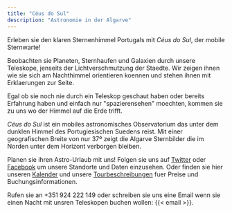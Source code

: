 ```yaml
---
title: "Céus do Sul"
description: "Astronomie in der Algarve"
---
```

Erleben sie den klaren Sternenhimmel Portugals mit _Céus do Sul_, der mobile Sternwarte!

Beobachten sie Planeten, Sternhaufen und Galaxien durch unsere Teleskope, jenseits der Lichtverschmutzung der Staedte.
Wir zeigen ihnen wie sie sich am Nachthimmel orientieren koennen und stehen ihnen mit Erklaerungen zur Seite.

Egal ob sie noch nie durch ein Teleskop geschaut haben oder bereits Erfahrung haben und einfach nur "spazierensehen" moechten, kommen sie zu uns wo der Himmel auf die Erde trifft.

_Céus do Sul_ ist ein mobiles astronomisches Observatorium das unter dem dunklen Himmel des Portugiesischen Suedens reist.
Mit einer geografischen Breite von nur 37º zeigt die Algarve Sternbilder die im Norden unter dem Horizont verborgen bleiben.

Planen sie ihren Astro-Urlaub mit uns! Folgen sie uns auf [Twitter](https://twitter.com/ceusdosul) oder [Facebook](https://www.facebook.com/ceusdosul/) um unsere Standorte und Daten einzusehen.
Oder finden sie hier unseren [Kalender](/agenda) und unsere [Tourbeschreibungen](/tours) fuer Preise und Buchungsinformationen.

Rufen sie an +351 924 222 149 oder schreiben sie uns eine Email wenn sie einen Nacht mit unsren Teleskopen buchen wollen: {{< email >}}.

